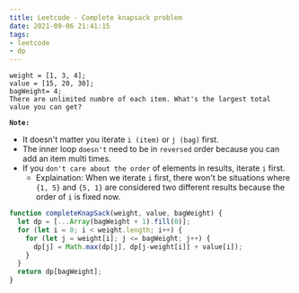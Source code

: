 ```yaml
---
title: Leetcode - Complete knapsack problem
date: 2021-09-06 21:41:15
tags:
- leetcode
- dp
---
```

```
weight = [1, 3, 4];
value = [15, 20, 30];
bagWeight= 4;
There are unlimited numbre of each item. What's the largest total value you can get?
```
**`Note:`**
- It doesn't matter you iterate `i (item)` or `j (bag)` first.
- The inner loop `doesn't` need to be in `reversed` order because you can add an item multi times.
- If you `don't care about the order` of elements in results, iterate `i` first.
  - Explaination: When we iterate `i` first, there won't be situations where `{1, 5}` and `{5, 1}` are considered two different results because the order of `i` is fixed now.

```javascript
function completeKnapSack(weight, value, bagWeight) {
  let dp = [...Array(bagWeight + 1).fill(0)];
  for (let i = 0; i < weight.length; i++) {
    for (let j = weight[i]; j <= bagWeight; j++) {
      dp[j] = Math.max(dp[j], dp[j-weight[i]] + value[i]);
    }
  }
  return dp[bagWeight];
}
```

